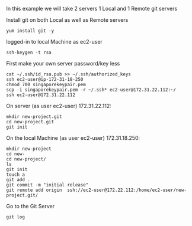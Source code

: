 
In this example we will take 2 servers 
1 Local and 1 Remote git servers

Install git on both Local as well as Remote servers 

    yum install git -y 

logged-in to local Machine as ec2-user
 
    ssh-keygen -t rsa
 
 First make your own server password/key less
 
    cat ~/.ssh/id_rsa.pub >> ~/.ssh/authorized_keys
    ssh ec2-user@ip-172-31-18-250
    chmod 700 singaporekeypair.pem
    scp -i singaporekeypair.pem -r ~/.ssh* ec2-user@172.31.22.112:~/
    ssh ec2-user@172.31.22.112

On server (as user ec2-user) 172.31.22.112:

    mkdir new-project.git
    cd new-project.git
    git init 
On the local Machine (as user ec2-user) 172.31.18.250: 
    
    mkdir new-project
    cd new-
    cd new-project/
    ls
    git init
    touch a
    git add .
    git commit -m "initial release"
    git remote add origin  ssh://ec2-user@172.22.112:/home/ec2-user/new-project.git/
 
 Go to the Git Server
    
    git log 
